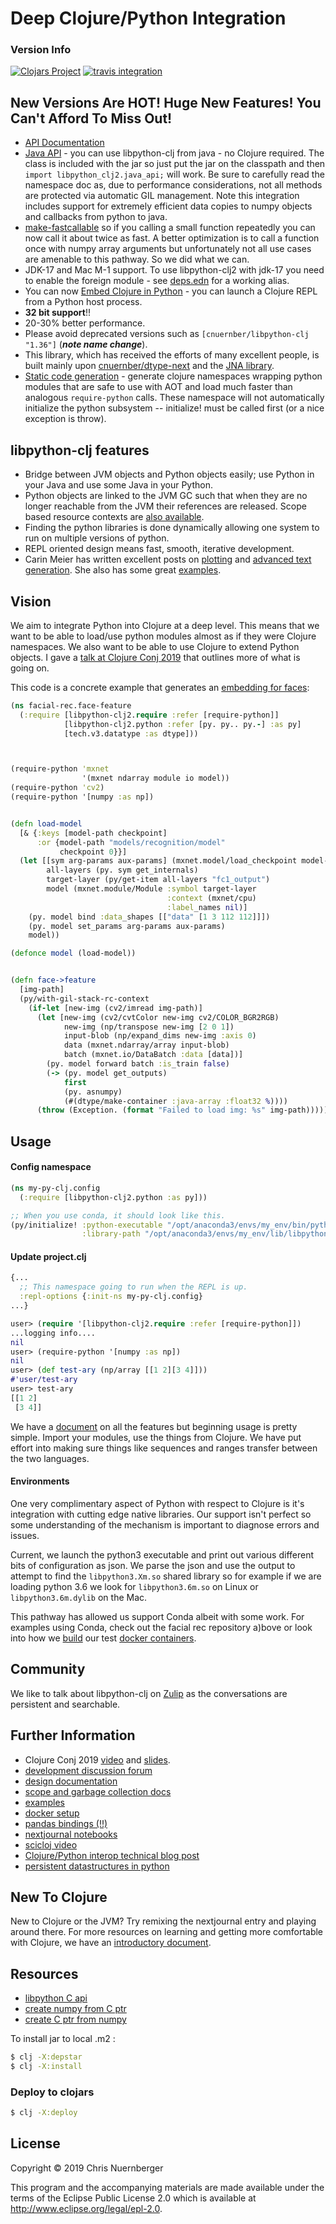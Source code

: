 # Deep Clojure/Python Integration

### Version Info

[![Clojars Project](https://img.shields.io/clojars/v/clj-python/libpython-clj.svg)](https://clojars.org/clj-python/libpython-clj)
[![travis integration](https://travis-ci.com/clj-python/libpython-clj.svg?branch=master)](https://travis-ci.com/clj-python/libpython-clj)


 ## New Versions Are HOT!  Huge New Features! You Can't Afford To Miss Out!
 
 * [API Documentation](https://clj-python.github.io/libpython-clj/)
 * [Java API](https://clj-python.github.io/libpython-clj/libpython-clj2.java-api.html) - you can use libpython-clj from java - no
   Clojure required.  The class is included with the jar so just put the jar on the classpath and then `import libpython_clj2.java_api;`
   will work.  Be sure to carefully read the namespace doc as, due to performance considerations, not all methods are 
   protected via automatic GIL management.  Note this integration includes support for extremely efficient data copies to numpy objects
   and callbacks from python to java.
 * [make-fastcallable](https://clj-python.github.io/libpython-clj/libpython-clj2.python.html#var-make-fastcallable) so if you 
   calling a small function repeatedly you can now call it about twice as fast.  A better optimization is to call
   a function once with numpy array arguments but unfortunately not all use cases are amenable to this pathway.  So we
   did what we can.
 * JDK-17 and Mac M-1 support.  To use libpython-clj2 with jdk-17 you need to enable the foreign module -
   see [deps.edn](https://github.com/clj-python/libpython-clj/blob/6e7368b44aaabddf565a5bbf3a240e60bf3dcbf8/deps.edn#L10)
   for a working alias.
 * You can now [Embed Clojure in Python](https://clj-python.github.io/libpython-clj/embedded.html) - you can launch a Clojure REPL from a Python host process.
 * **32 bit support**!!
 * 20-30% better performance.
 * Please avoid deprecated versions such as `[cnuernber/libpython-clj "1.36"]` (***note name change***).
 * This library, which has received the efforts of many excellent people, is built mainly upon
   [cnuernber/dtype-next](https://github.com/cnuernber/dtype-next/) and the
   [JNA library](https://github.com/java-native-access/jna).
 * [Static code generation](https://clj-python.github.io/libpython-clj/libpython-clj2.codegen.html#var-write-namespace.21) - generate clojure namespaces
   wrapping python modules that are safe to use with AOT and load much faster than analogous `require-python` calls.  These namespace will not
   automatically initialize the python subsystem -- initialize! must be called first (or a nice exception is throw).


## libpython-clj features

* Bridge between JVM objects and Python objects easily; use Python in your Java and
  use some Java in your Python.
* Python objects are linked to the JVM GC such that when they are no longer reachable
  from the JVM their references are released.  Scope based resource contexts are
  [also available](topics/scopes-and-gc.md).
* Finding the python libraries is done dynamically allowing one system to run on multiple versions
  of python.
* REPL oriented design means fast, smooth, iterative development.
* Carin Meier has written excellent posts on [plotting](http://gigasquidsoftware.com/blog/2020/01/18/parens-for-pyplot/) and
  [advanced text generation](http://gigasquidsoftware.com/blog/2020/01/10/hugging-face-gpt-with-clojure/). She also has some
  great [examples](https://github.com/gigasquid/libpython-clj-examples).


## Vision

We aim to integrate Python into Clojure at a deep level.  This means that we want to
be able to load/use python modules almost as if they were Clojure namespaces.  We
also want to be able to use Clojure to extend Python objects.  I gave a
[talk at Clojure Conj 2019](https://www.youtube.com/watch?v=vQPW16_jixs) that
outlines more of what is going on.

This code is a concrete example that generates an
[embedding for faces](https://github.com/cnuernber/facial-rec):

```clojure
(ns facial-rec.face-feature
  (:require [libpython-clj2.require :refer [require-python]]
            [libpython-clj2.python :refer [py. py.. py.-] :as py]
            [tech.v3.datatype :as dtype]))



(require-python 'mxnet
                '(mxnet ndarray module io model))
(require-python 'cv2)
(require-python '[numpy :as np])


(defn load-model
  [& {:keys [model-path checkpoint]
      :or {model-path "models/recognition/model"
           checkpoint 0}}]
  (let [[sym arg-params aux-params] (mxnet.model/load_checkpoint model-path checkpoint)
        all-layers (py. sym get_internals)
        target-layer (py/get-item all-layers "fc1_output")
        model (mxnet.module/Module :symbol target-layer
                                   :context (mxnet/cpu)
                                   :label_names nil)]
    (py. model bind :data_shapes [["data" [1 3 112 112]]])
    (py. model set_params arg-params aux-params)
    model))

(defonce model (load-model))


(defn face->feature
  [img-path]
  (py/with-gil-stack-rc-context
    (if-let [new-img (cv2/imread img-path)]
      (let [new-img (cv2/cvtColor new-img cv2/COLOR_BGR2RGB)
            new-img (np/transpose new-img [2 0 1])
            input-blob (np/expand_dims new-img :axis 0)
            data (mxnet.ndarray/array input-blob)
            batch (mxnet.io/DataBatch :data [data])]
        (py. model forward batch :is_train false)
        (-> (py. model get_outputs)
            first
            (py. asnumpy)
            (#(dtype/make-container :java-array :float32 %))))
      (throw (Exception. (format "Failed to load img: %s" img-path))))))
```


## Usage

#### Config namespace
```clojure
(ns my-py-clj.config
  (:require [libpython-clj2.python :as py]))

;; When you use conda, it should look like this.
(py/initialize! :python-executable "/opt/anaconda3/envs/my_env/bin/python3.7"
                :library-path "/opt/anaconda3/envs/my_env/lib/libpython3.7m.dylib")
```

#### Update project.clj
```clojure
{...
  ;; This namespace going to run when the REPL is up.
  :repl-options {:init-ns my-py-clj.config}
...}
```


```clojure
user> (require '[libpython-clj2.require :refer [require-python]])
...logging info....
nil
user> (require-python '[numpy :as np])
nil
user> (def test-ary (np/array [[1 2][3 4]]))
#'user/test-ary
user> test-ary
[[1 2]
 [3 4]]
```

We have a [document](topics/Usage.md) on all the features but beginning usage is
pretty simple.  Import your modules, use the things from Clojure.  We have put
effort into making sure things like sequences and ranges transfer between the two
languages.


#### Environments


One very complimentary aspect of Python with respect to Clojure is it's integration
with cutting edge native libraries.  Our support isn't perfect so some understanding
of the mechanism is important to diagnose errors and issues.

Current, we launch the python3 executable and print out various different bits of
configuration as json.  We parse the json and use the output to attempt to find
the `libpython3.Xm.so` shared library so for example if we are loading python
3.6 we look for `libpython3.6m.so` on Linux or `libpython3.6m.dylib` on the Mac.

This pathway has allowed us support Conda albeit with some work.  For examples
using Conda, check out the facial rec repository a)bove or look into how we
[build](scripts/build-conda-docker)
our test [docker containers](dockerfiles/CondaDockerfile).

## Community

We like to talk about libpython-clj on [Zulip](https://clojurians.zulipchat.com/#streams/215609/libpython-clj-dev) as the conversations are persistent and searchable.


## Further Information

* Clojure Conj 2019 [video](https://www.youtube.com/watch?v=vQPW16_jixs) and
  [slides](https://docs.google.com/presentation/d/1uegYhpS6P2AtEfhpg6PlgBmTSIPqCXvFTWcGYG_Qk2o/edit?usp=sharing).
* [development discussion forum](https://clojurians.zulipchat.com/#narrow/stream/215609-libpython-clj-dev)
* [design documentation](topics/design.md)
* [scope and garbage collection docs](topics/scopes-and-gc.md)
* [examples](https://github.com/gigasquid/libpython-clj-examples)
* [docker setup](https://github.com/scicloj/docker-hub)
* [pandas bindings (!!)](https://github.com/alanmarazzi/panthera)
* [nextjournal notebooks](https://nextjournal.com/kommen)
* [scicloj video](https://www.youtube.com/watch?v=ajDiGS73i2o)
* [Clojure/Python interop technical blog post](http://techascent.com/blog/functions-across-languages.html)
* [persistent datastructures in python](https://github.com/tobgu/pyrsistent)


## New To Clojure

New to Clojure or the JVM?  Try remixing the nextjournal entry and playing around
there.  For more resources on learning and getting more comfortable with Clojure,
we have an [introductory document](topics/new-to-clojure.md).


## Resources

* [libpython C api](https://docs.python.org/3.7/c-api/index.html#c-api-index)
* [create numpy from C ptr](https://stackoverflow.com/questions/23930671/how-to-create-n-dim-numpy-array-from-a-pointer)
* [create C ptr from numpy](https://docs.scipy.org/doc/numpy/reference/generated/numpy.ndarray.ctypes.html)


To install jar to local .m2 :

```bash
$ clj -X:depstar
$ clj -X:install
```

### Deploy to clojars

```bash
$ clj -X:deploy
```




## License

Copyright © 2019 Chris Nuernberger

This program and the accompanying materials are made available under the
terms of the Eclipse Public License 2.0 which is available at
http://www.eclipse.org/legal/epl-2.0.

